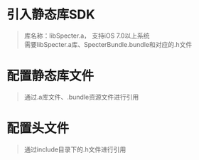 # 引入静态库SDK

> 库名称：libSpecter.a， 支持iOS 7.0以上系统  
> 需要libSpecter.a库、SpecterBundle.bundle和对应的.h文件

# 配置静态库文件
> 通过.a库文件、.bundle资源文件进行引用

# 配置头文件
> 通过include目录下的.h文件进行引用


